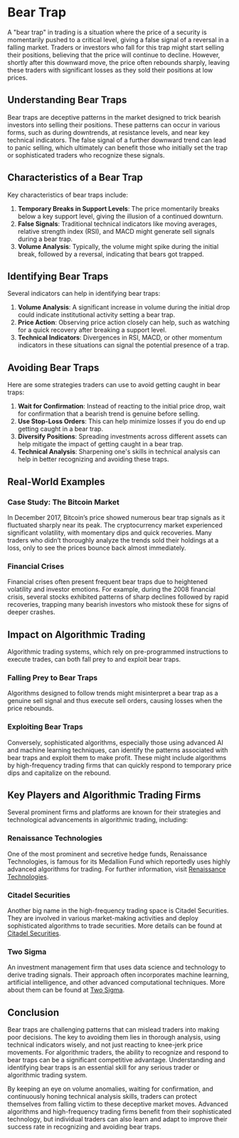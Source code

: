 # Bear Trap

A "bear trap" in trading is a situation where the price of a security is momentarily pushed to a critical level, giving a false signal of a reversal in a falling market. Traders or investors who fall for this trap might start selling their positions, believing that the price will continue to decline. However, shortly after this downward move, the price often rebounds sharply, leaving these traders with significant losses as they sold their positions at low prices.

## Understanding Bear Traps

Bear traps are deceptive patterns in the market designed to trick bearish investors into selling their positions. These patterns can occur in various forms, such as during downtrends, at resistance levels, and near key technical indicators. The false signal of a further downward trend can lead to panic selling, which ultimately can benefit those who initially set the trap or sophisticated traders who recognize these signals. 

## Characteristics of a Bear Trap

Key characteristics of bear traps include:
1. **Temporary Breaks in Support Levels**: The price momentarily breaks below a key support level, giving the illusion of a continued downturn.
2. **False Signals**: Traditional technical indicators like moving averages, relative strength index (RSI), and MACD might generate sell signals during a bear trap.
3. **Volume Analysis**: Typically, the volume might spike during the initial break, followed by a reversal, indicating that bears got trapped.

## Identifying Bear Traps

Several indicators can help in identifying bear traps:
1. **Volume Analysis**: A significant increase in volume during the initial drop could indicate institutional activity setting a bear trap.
2. **Price Action**: Observing price action closely can help, such as watching for a quick recovery after breaking a support level.
3. **Technical Indicators**: Divergences in RSI, MACD, or other momentum indicators in these situations can signal the potential presence of a trap.

## Avoiding Bear Traps

Here are some strategies traders can use to avoid getting caught in bear traps:
1. **Wait for Confirmation**: Instead of reacting to the initial price drop, wait for confirmation that a bearish trend is genuine before selling.
2. **Use Stop-Loss Orders**: This can help minimize losses if you do end up getting caught in a bear trap.
3. **Diversify Positions**: Spreading investments across different assets can help mitigate the impact of getting caught in a bear trap.
4. **Technical Analysis**: Sharpening one's skills in technical analysis can help in better recognizing and avoiding these traps.

## Real-World Examples

### Case Study: The Bitcoin Market
In December 2017, Bitcoin’s price showed numerous bear trap signals as it fluctuated sharply near its peak. The cryptocurrency market experienced significant volatility, with momentary dips and quick recoveries. Many traders who didn’t thoroughly analyze the trends sold their holdings at a loss, only to see the prices bounce back almost immediately.

### Financial Crises
Financial crises often present frequent bear traps due to heightened volatility and investor emotions. For example, during the 2008 financial crisis, several stocks exhibited patterns of sharp declines followed by rapid recoveries, trapping many bearish investors who mistook these for signs of deeper crashes.

## Impact on Algorithmic Trading

Algorithmic trading systems, which rely on pre-programmed instructions to execute trades, can both fall prey to and exploit bear traps. 

### Falling Prey to Bear Traps
Algorithms designed to follow trends might misinterpret a bear trap as a genuine sell signal and thus execute sell orders, causing losses when the price rebounds.

### Exploiting Bear Traps
Conversely, sophisticated algorithms, especially those using advanced AI and machine learning techniques, can identify the patterns associated with bear traps and exploit them to make profit. These might include algorithms by high-frequency trading firms that can quickly respond to temporary price dips and capitalize on the rebound.

## Key Players and Algorithmic Trading Firms

Several prominent firms and platforms are known for their strategies and technological advancements in algorithmic trading, including:

### Renaissance Technologies
One of the most prominent and secretive hedge funds, Renaissance Technologies, is famous for its Medallion Fund which reportedly uses highly advanced algorithms for trading. For further information, visit [Renaissance Technologies](https://www.rentec.com/).

### Citadel Securities
Another big name in the high-frequency trading space is Citadel Securities. They are involved in various market-making activities and deploy sophisticated algorithms to trade securities. More details can be found at [Citadel Securities](https://www.citadelsecurities.com/).

### Two Sigma
An investment management firm that uses data science and technology to derive trading signals. Their approach often incorporates machine learning, artificial intelligence, and other advanced computational techniques. More about them can be found at [Two Sigma](https://www.twosigma.com/).

## Conclusion

Bear traps are challenging patterns that can mislead traders into making poor decisions. The key to avoiding them lies in thorough analysis, using technical indicators wisely, and not just reacting to knee-jerk price movements. For algorithmic traders, the ability to recognize and respond to bear traps can be a significant competitive advantage. Understanding and identifying bear traps is an essential skill for any serious trader or algorithmic trading system.

By keeping an eye on volume anomalies, waiting for confirmation, and continuously honing technical analysis skills, traders can protect themselves from falling victim to these deceptive market moves. Advanced algorithms and high-frequency trading firms benefit from their sophisticated technology, but individual traders can also learn and adapt to improve their success rate in recognizing and avoiding bear traps.